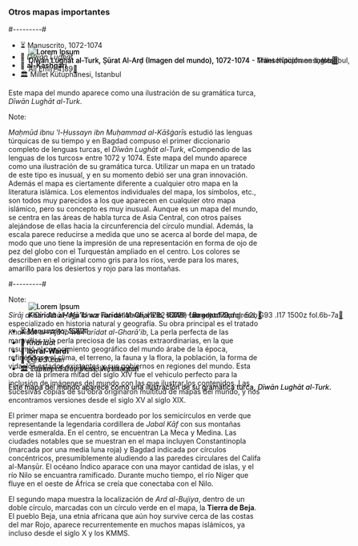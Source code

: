 ### Otros mapas importantes


#---------#


<div class="container-slide">
  <div class="l-simple fragment fade-out" style="position:absolute;" data-fragment-index="0">
    <figure>
      <img class="full" style="max-height:60vh" data-src="images/otros-kashgari.jpg" alt="Lorem Ipsum">
      <figcaption>Dīwān Lughāt al-Turk, Ṣūrat Al-Arḍ (Imagen del mundo), 1072-1074 - Millet Kütüphanesi, Istanbul, Ali Emiri 4189<a href="https://kutuphane.ttk.gov.tr/details?id=594957&materialType=KT&query=Ka%C5%9Fgarl%C4%B1+Mahmud." target="_blank">🔗</a></figcaption>
    </figure>
  </div>
  <div class="l-simple fragment fade-in-then-out" style="position:absolute;" data-fragment-index="0">
    <figure>
      <img class="full" style="max-height:60vh" data-src="images/otros-kashgari-transcripcion.png" alt="Lorem Ipsum">
      <figcaption>Dīwān Lughāt al-Turk, Ṣūrat Al-Arḍ (Imagen del mundo), 1072-1074 - Transcripción en turco<a href="https://kutuphane.ttk.gov.tr/details?id=594957&materialType=KT&query=Ka%C5%9Fgarl%C4%B1+Mahmud." target="_blank">🔗</a></figcaption>
    </figure>
  </div>
  <div class="l-simple fragment fade-in-then-out" style="position:absolute;" data-fragment-index="1">
    <figure>
      <img class="full" style="max-height:60vh" data-src="images/otros-kashgari-transcripcion.jpg" alt="Lorem Ipsum">
      <figcaption>Dīwān Lughāt al-Turk, Ṣūrat Al-Arḍ (Imagen del mundo), 1072-1074 - Transcripción en inglés<a href="https://kutuphane.ttk.gov.tr/details?id=594957&materialType=KT&query=Ka%C5%9Fgarl%C4%B1+Mahmud." target="_blank">🔗</a></figcaption>
    </figure>
  </div>
</div>


<div class="sidebarMedium">
  <ul>
    <li>⏳ Manuscrito, 1072-1074</li>
    <li>📜 <em>Dīwān Lughāt</em> </li>
    <li>👳 <strong>al-Kashgari</strong></li>
    <li>🏛 Millet Kütüphanesi, Istanbul</li>
  </ul>
  <p>Este mapa del mundo aparece como una ilustración de su gramática turca, <em>Dīwān Lughāt al-Turk</em>. </p>
</div>

Note:

*Maḥmūd ibnu 'l-Ḥussayn ibn Muḥammad al-Kāšġarī*s estudió las lenguas túrquicas de su tiempo y en Bagdad compuso el primer diccionario completo de lenguas turcas, el *Dīwān Lughāt al-Turk*, «Compendio de las lenguas de los turcos» entre 1072 y 1074. Este mapa del mundo aparece como una ilustración de su gramática turca. Utilizar un mapa en un tratado de este tipo es inusual, y en su momento debió ser una gran innovación. Además el mapa es ciertamente diferente a cualquier otro mapa en la literatura islámica. Los elementos individuales del mapa, los símbolos, etc., son todos muy parecidos a los que aparecen en cualquier otro mapa islámico, pero su concepto es muy inusual. Aunque es un mapa del mundo, se centra en las áreas de habla turca de Asia Central, con otros países alejándose de ellas hacia la circunferencia del círculo mundial. Además, la escala parece reducirse a medida que uno se acerca al borde del mapa, de modo que uno tiene la impresión de una representación en forma de ojo de pez del globo con el Turquestán ampliado en el centro. Los colores se describen en el original como gris para los ríos, verde para los mares, amarillo para los desiertos y rojo para las montañas. 


#---------#


<div class="container-slide">
  <div class="l-simple fragment fade-out" style="position:absolute;" data-fragment-index="0">
    <figure>
      <img class="full" style="max-height:60vh" data-src="images/otros-wardi.jpg" alt="Lorem Ipsum">
      <figcaption>Kharīdat al-ʻAjā’ib wa Farīdat al-Gharā’ib, 1632 - Library of Congress, G93 .I17 1500z fol.6b-7a<a href="https://lccn.loc.gov/2013415532" target="_blank">🔗</a></figcaption>
    </figure>
    <div class="sidebarMedium">
      <ul>
        <li>⏳ Manuscrito, 1632</li>
        <li>📜 <em>Kharīdat</em> </li>
        <li>👳 <strong>Ibn al-Wardī</strong></li>
        <li>📏 20 x 30 cm</li>
        <li>🏛 Library of Congress, Washington  </li>
      </ul>
      <p>Este mapa del mundo aparece como una ilustración de su gramática turca, <em>Dīwān Lughāt al-Turk</em>. </p>
    </div>
  </div>

  <div class="l-simple fragment fade-in-then-out" style="position:absolute;" data-fragment-index="0">
    <figure>
      <img class="full" style="max-height:60vh" data-src="images/otros-wardi-xvii.jpg" alt="Lorem Ipsum">
      <figcaption>Kharīdat al-ʻAjā’ib wa Farīdat al-Gharā’ib, s.XVII - Bagdat 179, fol. 52b<a href="https://www.myoldmaps.com/early-medieval-monographs/2141-ibn-al-wardi-world/2141al-wardi.pdf" target="_blank">🔗</a></figcaption>
    </figure>
    <div class="sidebarMedium">
      <ul>
        <li>⏳ Manuscrito, S.XVII</li>
        <li>📜 <em>Kharīdat</em> </li>
        <li>👳 <strong>Ibn al-Wardī</strong></li>
        <li>📏 ⊕ 9.7 cm </li>
        <li>🏛 Topkapi Saray Museum, Istanbul</li>
      </ul>
      <p>Este mapa del mundo aparece como una ilustración de su gramática turca, <em>Dīwān Lughāt al-Turk</em>. </p>
    </div>    
  </div>
  <!--
  <div class="l-simple fragment fade-in-then-out" style="position:absolute;" data-fragment-index="1">
    <figure>
      <img class="full" style="max-height:60vh" data-src="images/otros-kashgari-transcripcion.jpg" alt="Lorem Ipsum">
      <figcaption>Dīwān Lughāt al-Turk, Ṣūrat Al-Arḍ (Imagen del mundo), 1072-1074 - Transcripción en inglés<a href="https://kutuphane.ttk.gov.tr/details?id=594957&materialType=KT&query=Ka%C5%9Fgarl%C4%B1+Mahmud." target="_blank">🔗</a></figcaption>
    </figure>
  </div>
  -->
</div>


Note:

*Sirāj al-Dīn Abū Ḥafṣ ʿUmar Ibn al-Wardī*, (1292-1348) fue estudioso especializado en historia natural y geografía. Su obra principal es el tratado *Kharīdat al-ʻAjā'ib wa Farīdat al-Gharā'ib*, La perla perfecta de las maravillas y la perla preciosa de las cosas extraordinarias, en la que resumió el conocimiento geográfico del mundo árabe de la época, refiriéndose al clima, el terreno, la fauna y la flora, la población, la forma de vida, los estados existentes y sus gobiernos en regiones del mundo. Esta obra de la primera mitad del siglo XIV fue el vehiculo perfecto para la inclusión de imágenes del mundo con las que ilustrar los contenidos. Las sucesivas copias de su obra originaron multitud de mapas del mundo, y nos encontramos versiones desde el siglo XV al siglo XIX.

El primer mapa se encuentra bordeado por los semicírculos en verde que representande la legendaria cordillera de *Jabal Kāf* con sus montañas verde esmeralda. En el centro, se encuentran La Meca y Medina. Las ciudades notables que se muestran en el mapa incluyen Constantinopla (marcada por una media luna roja) y Bagdad indicada por círculos concéntricos, presumiblemente aludiendo a las paredes circulares del Califa al-Manṣūr. El océano Índico aparace con una mayor cantidad de islas, y el río Nilo se encuantra ramificado. Durante mucho tiempo, el río Níger que fluye en el oeste de África se creía que conectaba con el Nilo.

El segundo mapa muestra la localización de *Ard al-Bujiya*, dentro de un doble círculo, marcadas con un círculo verde en el mapa, la **Tierra de Beja**. El pueblo Beja, una etnia africana que aún hoy survive cerca de las costas del mar Rojo, aparece recurrentemente en muchos mapas islámicos, ya incluso desde el siglo X y los KMMS.
